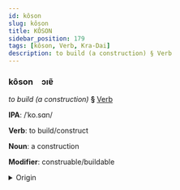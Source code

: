 ```yaml
---
id: kôson
slug: kôson
title: KÔSON
sidebar_position: 179
tags: [kôson, Verb, Kra-Dai]
description: to build (a construction) § Verb
---
```


### kôson&emsp;<span kind="abugida">ɔıɐ̃</span>

*to build (a construction)* **§** [Verb](../../tags/Verb)

**IPA**: /ˈko.sɑn/

**Verb**: to build/construct

**Noun**: a construction

**Modifier**: construable/buildable

<details>
    <summary>Origin</summary>
    Lao ກໍ່ສ້າງ kǭ sāng <br/>
    <em>Kra-Dai Language Family</em>
</details>